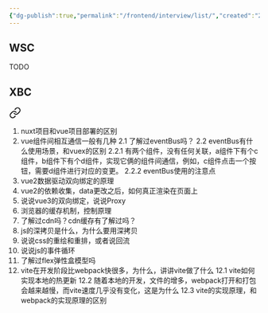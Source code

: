 ```yaml
---
{"dg-publish":true,"permalink":"/frontend/interview/list/","created":"2024-06-03T22:12:45.246+08:00","updated":"2024-06-03T21:53:06.664+08:00"}
---
```




## WSC
TODO
## XBC

<div class="transclusion internal-embed is-loaded"><a class="markdown-embed-link" href="/frontend/interview/24-06-03-18-k/" aria-label="Open link"><svg xmlns="http://www.w3.org/2000/svg" width="24" height="24" viewBox="0 0 24 24" fill="none" stroke="currentColor" stroke-width="2" stroke-linecap="round" stroke-linejoin="round" class="svg-icon lucide-link"><path d="M10 13a5 5 0 0 0 7.54.54l3-3a5 5 0 0 0-7.07-7.07l-1.72 1.71"></path><path d="M14 11a5 5 0 0 0-7.54-.54l-3 3a5 5 0 0 0 7.07 7.07l1.71-1.71"></path></svg></a><div class="markdown-embed">




1. nuxt项目和vue项目部署的区别
2. vue组件间相互通信一般有几种
   2.1 了解过eventBus吗？
   2.2 eventBus有什么使用场景，和vuex的区别
	   2.2.1 有两个组件，没有任何关联，a组件下有个c组件，b组件下有个d组件，实现它俩的组件间通信，例如，c组件点击一个按钮，需要d组件进行对应的变更。
	   2.2.2 eventBus使用的注意点
3.  vue2数据驱动双向绑定的原理
4.  vue2的依赖收集，data更改之后，如何真正渲染在页面上
5.  说说vue3的双向绑定，说说Proxy
6.  浏览器的缓存机制，控制原理
7.  了解过cdn吗？cdn缓存有了解过吗？
8.  js的深拷贝是什么，为什么要用深拷贝
9. 说说css的重绘和重排，或者说回流
10. 说说js的事件循环
11. 了解过flex弹性盒模型吗
12. vite在开发阶段比webpack快很多，为什么，讲讲vite做了什么
	12.1 vite如何实现本地的热更新
	12.2 随着本地的开发，文件的增多，webpack打开和打包会越来越慢，而vite速度几乎没有变化，这是为什么
	12.3 vite的实现原理，和webpack的实现原理的区别

</div></div>
